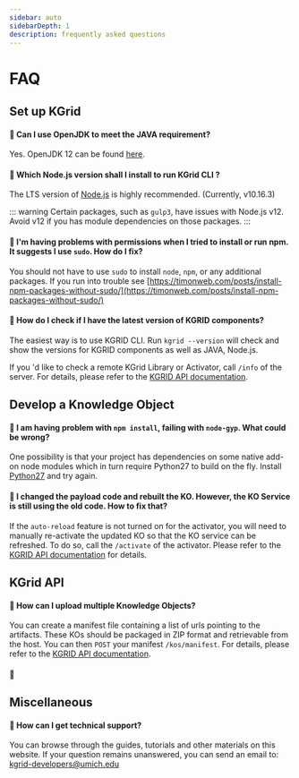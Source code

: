 ```yaml
---
sidebar: auto
sidebarDepth: 1
description: frequently asked questions
---
```

# FAQ

## Set up KGrid

#### :milky_way: Can I use OpenJDK to meet the JAVA requirement?
Yes. OpenJDK 12 can be found [here](https://jdk.java.net/12/).

#### :milky_way: Which Node.js version shall I install to run KGrid CLI ?
The LTS version of [Node.js](hhtps://www.nodejs.org) is highly recommended. (Currently, v10.16.3)

::: warning
Certain packages, such as `gulp3`, have issues with Node.js v12. Avoid v12 if you has module dependencies on those packages.
:::

#### :milky_way: I'm having problems with permissions when I tried to install or run npm. It suggests I use `sudo`. How do I fix?

You should not have to use `sudo` to install `node`, `npm`, or any additional packages. If you run into trouble see [https://timonweb.com/posts/install-npm-packages-without-sudo/](https://timonweb.com/posts/install-npm-packages-without-sudo/)

#### :milky_way: How do I check if I have the latest version of KGRID components?

The easiest way is to use KGRID CLI. Run `kgrid --version` will check and show the versions for KGRID components as well as JAVA, Node.js.

If you 'd like to check a remote KGrid Library or Activator, call `/info` of the server. For details, please refer to the [KGRID API documentation](http://kgrid.org/guides/swagger/).


## Develop a Knowledge Object

#### :milky_way: I am having problem with `npm install`, failing with `node-gyp`. What could be wrong?

One possibility is that your project has dependencies on some native add-on node modules which in turn require Python27 to build on the fly. Install [Python27](https://www.python.org/downloads/release/python-2716/) and try again.


#### :milky_way: I changed the payload code and rebuilt the KO. However, the KO Service is still using the old code. How to fix that?

If the `auto-reload` feature is not turned on for the activator, you will need to manually re-activate the updated KO so that the KO service can be refreshed. To do so, call the `/activate` of the activator. Please refer to the [KGRID API documentation](http://kgrid.org/guides/swagger/) for details.


## KGrid API

#### :milky_way: How can I upload multiple Knowledge Objects?

You can create a manifest file containing a list of urls pointing to the artifacts. These KOs should be packaged in ZIP format and retrievable from the host. You can then `POST` your manifest `/kos/manifest`. For details, please refer to the [KGRID API documentation](http://kgrid.org/guides/swagger/).


#### :milky_way: 


## Miscellaneous

#### :milky_way: How can I get technical support?
You can browse through the guides, tutorials and other materials on this website.
If your question remains unanswered, you can send an email to: [kgrid-developers@umich.edu](mailto:kgrid-developers@umich.edu?subject=[KGrid]Support)
